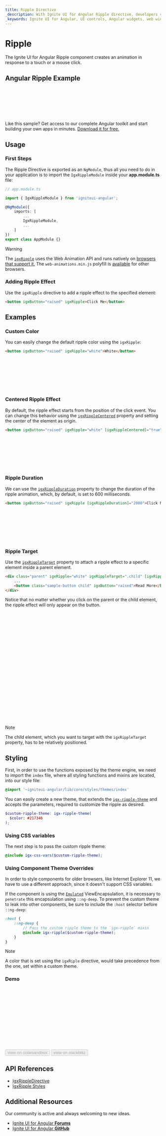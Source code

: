 ```yaml
---
title: Ripple Directive
_description: With Ignite UI for Angular Ripple directive, developers can define an area which received a ripple animation effect for powerful UI enhancement.
_keywords: Ignite UI for Angular, UI controls, Angular widgets, web widgets, UI widgets, Angular, Native Angular Components Suite, Native Angular Controls, Native Angular Components Library, Angular Ripple components, Angular Ripple controls
---
```


# Ripple
<p class="highlight">The Ignite UI for Angular Ripple component creates an animation in response to a touch or a mouse click.</p>

## Angular Ripple Example
<div class="divider--half"></div>
<div class="sample-container loading" style="height: 100px">
    <iframe seamless="" width="100%" height="100%" frameborder="0" data-src="{environment:demosBaseUrl}/interactions/ripple-sample-5" class="lazyload" alt="Angular Ripple Example">
</iframe></div>
<p style="margin: 0;padding-top: 0.5rem">Like this sample? Get access to our complete Angular toolkit and start building your own apps in minutes. <a class="no-external-icon mchNoDecorate trackCTA" target="_blank" href="https://www.infragistics.com/products/ignite-ui-angular/download" data-xd-ga-action="Download" data-xd-ga-label="Ignite UI for Angular">Download it for free.</a></p>
<div class="divider--half"></div>

## Usage

### First Steps

The Ripple Directive is exported as an `NgModule`, thus all you need to do in your application is to import the `IgxRippleModule` inside your **app.module.ts** file:

```typescript
// app.module.ts

import { IgxRippleModule } from 'igniteui-angular';

@NgModule({
    imports: [
        ...
        IgxRippleModule,
        ...
    ]
})
export class AppModule {}
```

> [!WARNING]
> The [`igxRipple`]({environment:angularApiUrl}/classes/igxrippledirective.html) uses the Web Animation API and runs natively on [browsers that support it.](http://caniuse.com/#feat=web-animation)
The `web-animations.min.js` polyfill is [available](https://github.com/web-animations/web-animations-js)
for other browsers.


### Adding Ripple Effect

Use the `igxRipple` directive to add a ripple effect to the specified element:

```html
<button igxButton="raised" igxRipple>Click Me</button>
```

## Examples 

### Custom Color

You can easily change the default ripple color using the `igxRipple`:

```html
<button igxButton="raised" igxRipple="white">White</button>
```
<div class="sample-container loading" style="height: 100px">
    <iframe seamless width="100%" height="100%" frameborder="0" data-src="{environment:demosBaseUrl}/interactions/ripple-sample-6" class="lazyload">
</iframe></div>

### Centered Ripple Effect 
By default, the ripple effect starts from the position of the click event. You can change this behavior using the [`igxRippleCentered`]({environment:angularApiUrl}/classes/igxrippledirective.html#centered) property and setting the center of the element as origin.

```html
<button igxButton="raised" igxRipple="white" [igxRippleCentered]="true">Centered</button>
```
<div class="sample-container loading" style="height: 100px">
    <iframe seamless width="100%" height="100%" frameborder="0" data-src="{environment:demosBaseUrl}/interactions/ripple-sample-3" class="lazyload">
</iframe></div>

### Ripple Duration
We can use the [`igxRippleDuration`]({environment:angularApiUrl}/classes/igxrippledirective.html#rippleduration) property to change the duration of the ripple animation, which, by default, is set to 600 milliseconds.

```html
<button igxButton="raised" igxRipple [igxRippleDuration]="2000">Click Me</button>
```
<div class="sample-container loading" style="height: 100px">
    <iframe seamless width="100%" height="100%" frameborder="0" data-src="{environment:demosBaseUrl}/interactions/ripple-sample-4" class="lazyload">
</iframe></div>

### Ripple Target
Use the [`igxRippleTarget`]({environment:angularApiUrl}/classes/igxrippledirective.html#rippletarget) property to attach a ripple effect to a specific element inside a parent element.

```html
<div class="parent" igxRipple="white" igxRippleTarget=".child" [igxRippleCentered]="true">
    ...
    <button class="sample-button child" igxButton="raised">Read More</button>
</div>
```
Notice that no matter whether you click on the parent or the child element, the ripple effect will only appear on the button.

<div class="sample-container loading" style="height: 350px">
    <iframe seamless width="100%" height="100%" frameborder="0" data-src="{environment:demosBaseUrl}/interactions/ripple-sample-2" class="lazyload">
</iframe></div>

> [!NOTE]
> The child element, which you want to target with the `igxRippleTarget` property, has to be relatively positioned.


## Styling

First, in order to use the functions exposed by the theme engine, we need to import the `index` file, where all styling functions and mixins are located, into our style file: 
      
```scss
@import '~igniteui-angular/lib/core/styles/themes/index'
```   

You can easily create a new theme, that extends the [`igx-ripple-theme`]({environment:sassApiUrl}/index.html#function-igx-ripple-theme) and accepts the parameters, required to customize the ripple as desired.

```scss
$custom-ripple-theme: igx-ripple-theme(
  $color: #217346
);
```  

### Using CSS variables 

The next step is to pass the custom ripple theme:

```scss
@include igx-css-vars($custom-ripple-theme);
```

### Using Component Theme Overrides

In order to style components for older browsers, like Internet Explorer 11, we have to use a different approach, since it doesn't support CSS variables. 

If the component is using the [`Emulated`](themes/component-themes.md#view-encapsulation) ViewEncapsulation, it is necessary to `penetrate` this encapsulation using `::ng-deep`. To prevent the custom theme to leak into other components, be sure to include the `:host` selector before `::ng-deep`:

```scss
:host {
    ::ng-deep {
        // Pass the custom ripple theme to the `igx-ripple` mixin
        @include igx-ripple($custom-ripple-theme);
    }
}
```

>[!NOTE]
  > A color that is set using the `igxRiple` directive, would take precedence from the one, set within a custom theme.  

### Demo
<div class="sample-container loading" style="height:200px">
    <iframe id="ripple-styling-sample-iframe" data-src='{environment:demosBaseUrl}/interactions/ripple-styling' width="100%" height="100%" seamless frameBorder="0" class="lazyload no-theming" alt="Angular Ripple Example"></iframe>
</div>
<div>
<button data-localize="codesandbox" disabled class="codesandbox-btn" data-iframe-id="ripple-styling-sample-iframe" data-demos-base-url="{environment:demosBaseUrl}">view on codesandbox</button>
<button data-localize="stackblitz" disabled class="stackblitz-btn" data-iframe-id="ripple-styling-sample-iframe" data-demos-base-url="{environment:demosBaseUrl}">view on stackblitz</button>
</div>


## API References
<div class="divider--half"></div>

* [IgxRippleDirective]({environment:angularApiUrl}/classes/igxrippledirective.html)
* [IgxRipple Styles]({environment:sassApiUrl}/index.html#function-igx-ripple-theme)

## Additional Resources
<div class="divider--half"></div>

Our community is active and always welcoming to new ideas.

* [Ignite UI for Angular **Forums**](https://www.infragistics.com/community/forums/f/ignite-ui-for-angular)
* [Ignite UI for Angular **GitHub**](https://github.com/IgniteUI/igniteui-angular)
